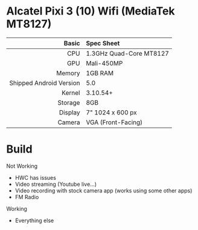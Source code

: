 Alcatel Pixi 3 (10) Wifi (MediaTek MT8127)
==============

Basic   | Spec Sheet
-------:|:-------------------------
CPU     | 1.3GHz Quad-Core MT8127
GPU     | Mali-450MP
Memory  | 1GB RAM
Shipped Android Version | 5.0
Kernel  | 3.10.54+
Storage | 8GB
Display | 7" 1024 x 600 px
Camera  | VGA (Front-Facing)

# Build


Not Working

* HWC has issues
* Video streaming (Youtube live...)
* Video recording with stock camera app (works using some other apps)
* FM Radio


Working

* Everything else
